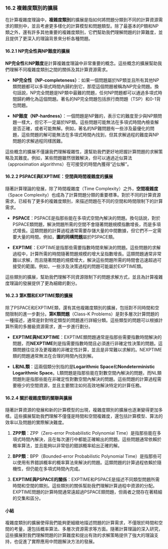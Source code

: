 ### **16.2 複雜度類別的擴展**

在計算複雜度理論中，**複雜度類別**的擴展是指如何將問題分類到不同的計算資源需求的類別中，並且考慮更多樣化的計算模型和問題類型。除了最基本的P類和NP類之外，還有許多其他重要的複雜度類別，它們幫助我們理解問題的計算難度，並且提供了更深入的理論背景來分析各種問題。

#### **16.2.1 NP完全性與NP難度的擴展**

**NP完全性**和**NP難度**是計算複雜度理論中非常重要的概念。這些概念的擴展幫助我們理解不同複雜度類別之間的關係及其計算資源需求。

- **NP完全性（NP-completeness）**：如果一個問題屬於NP類並且所有其他NP類問題都可以多項式時間內歸約到它，那麼這個問題被稱為NP完全問題。換句話說，NP完全問題是NP類中最難的問題，任何NP問題都可以通過多項式時間歸約轉化為這個問題。著名的NP完全問題包括旅行商問題（TSP）和0-1背包問題。

- **NP難度（NP-hardness）**：一個問題是NP難的，表示它的難度至少與NP類問題一樣大，但它不一定屬於NP類。這些問題可能無法在多項式時間內檢查解是否正確，或者可能無解。例如，著名的NP難問題有一些涉及最優化的問題，這些問題的解可能無法在多項式時間內找到，但其求解過程的難度與NP問題的求解過程同樣困難。

這些概念的擴展不僅讓我們理解複雜性，還幫助我們更好地把握計算問題的求解策略及其難度。例如，某些問題雖然很難解決，但可以通過近似算法（approximation algorithms）在可接受的時間內獲得“近似解”。

#### **16.2.2 PSPACE與EXPTIME：空間與時間複雜度的擴展**

隨著計算理論的發展，除了時間複雜度（Time Complexity）之外，**空間複雜度**（Space Complexity）也成為了計算問題分類的重要標準。對於不同的計算資源需求，已經有了更多的複雜度類別，來描述問題在不同的空間和時間限制下的計算需求。

- **PSPACE**：PSPACE是指那些能在多項式空間內解決的問題。換句話說，對於PSPACE類問題，解決問題所需的空間不會隨著問題規模指數增長，而是多項式增長。這類問題的計算過程通常需要存儲大量的中間數據，但它們不一定需要大量的時間。例如，**圖的同構問題**屬於PSPACE類。

- **EXPTIME**：EXPTIME是指那些需要指數時間來解決的問題。這些問題的求解過程中，計算所需的時間隨著問題規模的增大呈指數增長。這類問題通常非常難以求解，而且隨著問題的規模增大，解決這些問題所需的時間會迅速超過可接受的範圍。例如，一些涉及決策過程的問題可能屬於EXPTIME類。

這些類別的擴展，幫助我們理解不同資源限制下的問題求解方式，並且為計算複雜度理論的發展提供了更為細緻的劃分。

#### **16.2.3 第K類和EXPTIME類的擴展**

除了PSPACE和EXPTIME類，還有其他複雜度類別的擴展，包括對不同時間和空間限制的進一步劃分。**第K類問題**（Class-K Problems）是對多層次計算問題的一種描述，通常是針對特定類型的問題進行詳細分類。這些類型的問題可以根據計算所需的多層級資源需求，進一步進行劃分。

- **EXPTIME與NEXPTIME**：EXPTIME類問題通常是指那些需要指數時間解決的問題，而**NEXPTIME**則是指需要指數時間且必須進行非確定性決策的問題。這類問題往往涉及更複雜的非確定性計算，並且是非常難以求解的。NEXPTIME類的問題通常無法在合理的時間內找到解。

- **L和NL類**：這兩個類分別指的是**Logarithmic Space**和**Nondeterministic Logarithmic Space**。L類問題是指那些能在對數空間內解決的問題，而NL類問題則是指那些能在非確定性對數空間內解決的問題。這些問題的計算過程需要極少的空間資源，並且主要關注如何高效地解決特定的計算任務。

#### **16.2.4 關於複雜度類的關聯與擴展**

隨著計算資源的發展和新的計算模型的出現，複雜度類別的擴展也逐漸變得更加多樣。這些擴展幫助我們理解不僅僅是時間和空間複雜度，還包括計算模型、算法的效率以及問題的實際解決難度。

1. **ZPP類**：ZPP（Zero-error Probabilistic Polynomial Time）是指那些能在多項式時間內解決，且在每次運行中都能正確輸出的問題。這些問題通常依賴於概率算法，並且能夠以非常低的錯誤概率給出正確的解。

2. **BPP類**：BPP（Bounded-error Probabilistic Polynomial Time）是指那些可以使用有界錯誤概率的概率算法來解決的問題。這類問題的計算過程依賴於隨機性，但仍能在多項式時間內完成。

3. **EXPTIME與PSPACE的關係**：EXPTIME和PSPACE是描述不同類型問題所需時間和空間的類別。這些類別的關係幫助我們理解計算過程中資源的分配。EXPTIME問題的計算時間通常遠超過PSPACE類問題，但兩者之間存在著精細的交集和區分。

#### **小結**

複雜度類別的擴展使得我們能夠更細緻地描述問題的計算需求，不僅限於時間和空間的考量，還包括概率算法、多層次資源需求等方面。隨著計算理論的深入研究，這些擴展對我們理解問題的計算難度和提出有效的求解策略提供了強大的理論支持，也促進了實際應用中問題解決方法的發展。